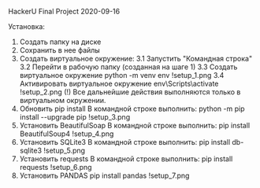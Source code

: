 HackerU Final Project
2020-09-16

Установка:
1. Создать папку на диске
2. Сохранить в нее файлы
3. Создать виртуальное окружение:
3.1 Запустить "Командная строка"
3.2 Перейти в рабочую папку (созданная на шаге 1)
3.3 Создать виртуальное окружение
python -m venv env
!setup_1.png
3.4 Активировать виртуальное окружение
env\Scripts\activate
!setup_2.png
(!) Все дальнейшие действия выполняются только в виртуальном окружении.
4. Обновить pip install
В командной строке выполнить:
python -m pip install --upgrade pip
!setup_3.png
5. Установить BeautifulSoap
В командной строке выполнить:
pip install BeautifulSoup4
!setup_4.png
6. Установить SQLite3
В командной строке выполнить:
pip install db-sqlite3
!setup_5.png
7. Установить requests
В командной строке выполнить:
pip install requests
!setup_6.png
8. Установить PANDAS
pip install pandas
!setup_7.png




